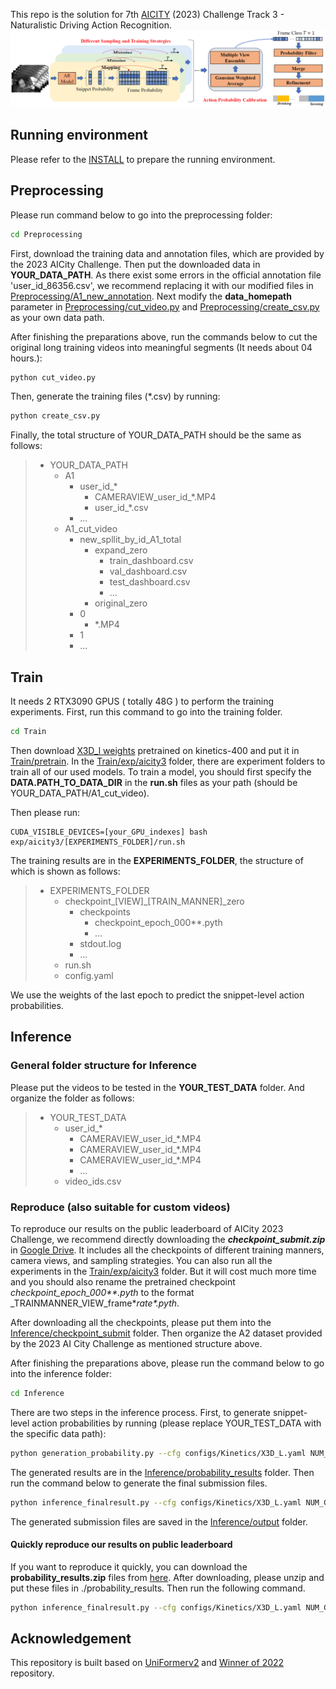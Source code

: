 This repo is the solution for 7th [AICITY](https://www.aicitychallenge.org/2023-challenge-tracks/) (2023) Challenge Track 3 - Naturalistic Driving Action Recognition.
![framework](framework.png)

## Running environment

Please refer to the [INSTALL](Train/INSTALL.md) to prepare the running environment.

## Preprocessing
Please run command below to go into the preprocessing folder:
```bash
cd Preprocessing
```
First, download the training data and annotation files, which are provided by the 2023 AICity Challenge. Then put the downloaded data in **YOUR_DATA_PATH**.
As there exist some errors in the official annotation file 'user_id_86356.csv', we recommend replacing it with our modified files in [Preprocessing/A1_new_annotation](Preprocessing/A1_new_annotation).
Next modify the __data_homepath__ parameter in [Preprocessing/cut_video.py](Preprocessing/cut_video.py#L31) and [Preprocessing/create_csv.py](Preprocessing/create_csv.py#L6) as your own data path.

After finishing the preparations above, run the commands below to cut the original long training videos into meaningful segments (It needs about 04 hours.):
```bash
python cut_video.py
```
Then, generate the training files (*.csv) by running:
```bash
python create_csv.py
```
Finally, the total structure of YOUR_DATA_PATH should be the same as follows:
>   * YOUR_DATA_PATH
>     * A1
>       * user_id_*
>         * CAMERAVIEW_user_id_*.MP4
>         * user_id_*.csv
>       * ...
>     * A1_cut_video
>       * new_spllit_by_id_A1_total
>         * expand_zero
>           * train_dashboard.csv
>           * val_dashboard.csv
>           * test_dashboard.csv
>           * ...
>         * original_zero
>       * 0
>         * *.MP4 
>       * 1
>       * ...

## Train
It needs 2 RTX3090 GPUS ( totally 48G ) to perform the training experiments.
First, run this command to go into the training folder.
```bash
cd Train
```
Then download [X3D_l weights](https://dl.fbaipublicfiles.com/pyslowfast/x3d_models/x3d_l.pyth) pretrained on kinetics-400 and put it in [Train/pretrain](Train/pretrain).
In the [Train/exp/aicity3](Train/exp/aicity3) folder, there are experiment folders to train all of our used models.
To train a model, you should first specify the **DATA.PATH_TO_DATA_DIR** in the **run.sh** files as your path (should be YOUR_DATA_PATH/A1_cut_video).

Then please run:
```
CUDA_VISIBLE_DEVICES=[your_GPU_indexes] bash exp/aicity3/[EXPERIMENTS_FOLDER]/run.sh
```
The training results are in the  **EXPERIMENTS_FOLDER**, the structure of which is shown as follows:
>   * EXPERIMENTS_FOLDER
>     * checkpoint_[VIEW]_[TRAIN_MANNER]_zero
>       * checkpoints
>         * checkpoint_epoch_000**.pyth
>         * ...
>       * stdout.log
>       * ...
>     * run.sh
>     * config.yaml

We use the weights of the last epoch to predict the snippet-level action probabilities.


## Inference
### General folder structure for Inference
Please put the videos to be tested in the **YOUR_TEST_DATA** folder. And organize the folder as follows:
>   * YOUR_TEST_DATA
>     * user_id_*
>       * CAMERAVIEW_user_id_*.MP4
>       * CAMERAVIEW_user_id_*.MP4
>       * CAMERAVIEW_user_id_*.MP4
>       * ...
>     * video_ids.csv
### Reproduce (also suitable for custom videos)
To reproduce our results on the public leaderboard of AICity 2023 Challenge, we recommend directly downloading the **_checkpoint_submit.zip_** in [Google Drive](https://drive.google.com/drive/folders/1ZqcT_Z3rqEXrTSe3k_WpYpmhHBPAgnCF?usp=sharing). It includes all the checkpoints of different training manners, camera views, and sampling strategies. 
You can also run all the experiments in the [Train/exp/aicity3](Train/exp/aicity3) folder. But it will cost much more time and you should also rename the pretrained checkpoint _checkpoint_epoch_000**.pyth_ to the format _TRAINMANNER_VIEW_frame*_rate*.pyth_.

After downloading all the checkpoints, please put them into the [Inference/checkpoint_submit](Inference/checkpoint_submit) folder.
Then organize the A2 dataset provided by the 2023 AI City Challenge as mentioned structure above.

After finishing the preparations above, please run the command below to go into the inference folder:
```bash
cd Inference
```
There are two steps in the inference process. First, to generate snippet-level action probabilities by running (please replace YOUR_TEST_DATA with the specific data path):
```bash
python generation_probability.py --cfg configs/Kinetics/X3D_L.yaml NUM_GPUS 1 TRAIN.ENABLE False DATA.PATH_TO_DATA_DIR [YOUR_TEST_DATA]
```
The generated results are in the [Inference/probability_results](Inference/probability_results) folder. Then run the command below to generate the final submission files.
```bash
python inference_finalresult.py --cfg configs/Kinetics/X3D_L.yaml NUM_GPUS 1 TRAIN.ENABLE False DATA.PATH_TO_DATA_DIR [YOUR_TEST_DATA]
```
The generated submission files are saved in the [Inference/output](Inference/output) folder.

#### Quickly reproduce our results on public leaderboard
If you want to reproduce it quickly, you can download the **probability_results.zip** files from [here](https://drive.google.com/drive/folders/1ZqcT_Z3rqEXrTSe3k_WpYpmhHBPAgnCF?usp=sharing). After downloading, please unzip and put these files in ./probability_results. Then run the following command.

```bash
python inference_finalresult.py --cfg configs/Kinetics/X3D_L.yaml NUM_GPUS 1 TRAIN.ENABLE False DATA.PATH_TO_DATA_DIR [YOUR_TEST_DATA]
```


## Acknowledgement

This repository is built based on [UniFormerv2](https://github.com/OpenGVLab/UniFormerV2) and [Winner of 2022](https://github.com/VTCC-uTVM) repository.


